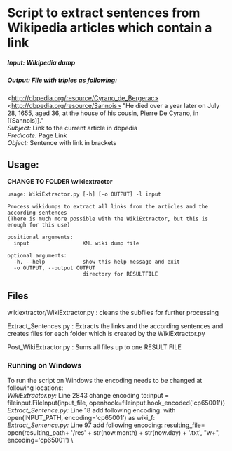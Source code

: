 # Script to extract sentences from Wikipedia articles which contain a link

##### Input: Wikipedia dump 
##### Output: File with triples as following: 
\<http://dbpedia.org/resource/Cyrano_de_Bergerac> \<http://dbpedia.org/resource/Sannois> "He died over a year later on July 28, 1655, aged 36, at the house of his cousin, Pierre De Cyrano, in [[Sannois]]." \
*Subject:* Link to the current article in dbpedia \
*Predicate:* Page Link \
*Object:* Sentence with link in brackets 

## Usage:
**CHANGE TO FOLDER \wikiextractor**
    
    usage: WikiExtractor.py [-h] [-o OUTPUT] -l input

    Process wikidumps to extract all links from the articles and the according sentences
    (There is much more possible with the WikiExtractor, but this is enough for this use)

    positional arguments:
      input                 XML wiki dump file

    optional arguments:
      -h, --help            show this help message and exit
      -o OUTPUT, --output OUTPUT
                            directory for RESULTFILE
      
## Files

wikiextractor/WikiExtractor.py : cleans the subfiles for further processing 

Extract_Sentences.py : Extracts the links and the according sentences and creates files for each folder which is created by the WikiExtractor.py 

Post_WikiExtractor.py : Sums all files up to one RESULT FILE

### Running on Windows
To run the script on Windows the encoding needs to be changed at following locations: \
*WikiExtractor.py:* Line 2843 change encoding to:input = fileinput.FileInput(input_file, openhook=fileinput.hook_encoded('cp65001')) \
*Extract_Sentence.py:* Line 18 add following encoding: with open(INPUT_PATH, encoding='cp65001') as wiki_f: \
*Extract_Sentence.py:* Line 97 add following encoding: resulting_file= open(resulting_path+ '/res' + str(now.month) + str(now.day) + '.txt', "w+", encoding='cp65001') \

 



